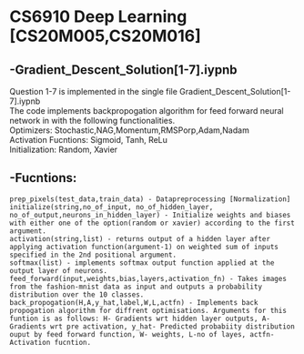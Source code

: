 # CS6910 Deep Learning [CS20M005,CS20M016]

-Gradient_Descent_Solution[1-7].iypnb
-
Question 1-7 is implemented in the single file Gradient_Descent_Solution[1-7].iypnb<br/>
The code implements backpropogation algorithm for feed forward neural network in with the following functionalities.<br/>
Optimizers:				       Stochastic,NAG,Momentum,RMSPorp,Adam,Nadam<br/>
Activation Fucntions:    Sigmoid, Tanh, ReLu<br/>
Initialization:          Random, Xavier<br/>

-Fucntions:
-
```
prep_pixels(test_data,train_data) - Datapreprocessing [Normalization]
initialize(string,no_of_input, no_of_hidden_layer, no_of_output,neurons_in_hidden_layer) - Initialize weights and biases with either one of the option(random or xavier) according to the first argument.
activation(string,list) - returns output of a hidden layer after applying activation function(argument-1) on weighted sum of inputs specified in the 2nd positional argument.
softmax(list) - implements softmax output function applied at the output layer of neurons.      
feed_forward(input,weights,bias,layers,activation_fn) - Takes images from the fashion-mnist data as input and outputs a probability distribution over the 10 classes.
back_propogation(H,A,y_hat,label,W,L,actfn) - Implements back propogation algorithm for diffrent optimisations. Arguments for this funtion is as follows: H- Gradients wrt hidden layer outputs, A- Gradients wrt pre activation, y_hat- Predicted probabiity distribution ouput by feed forward function, W- weights, L-no of layes, actfn- Activation fucntion.
```                
       
